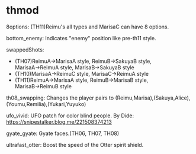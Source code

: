 # thmod

8options: (TH11)Reimu's all types and MarisaC can have 8 options.

bottom_enemy: Indicates "enemy" position like pre-th11 style.

swappedShots:
* (TH07)ReimuA→MarisaA style, ReimuB→SakuyaB style, MarisaA→ReimuA style, MarisaB→SakuyaB style
* (TH10)MarisaA→ReimuC style, MarisaC→ReimuA style
* (TH11)ReimuA→MarisaA style, ReimuB→MarisaB style, MarisaB→ReimuB style

th08_swapping: Changes the player pairs to (Reimu,Marisa),(Sakuya,Alice),(Youmu,Remilia),(Yukari,Yuyuko)

ufo_vivid: UFO patch for color blind people. By Dide: https://snipestalker.blog.me/221508374213

gyate_gyate: Gyate faces.(TH06, TH07, TH08)

ultrafast_otter: Boost the speed of the Otter spirit shield.